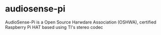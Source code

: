 # audiosense-pi
AudioSense-Pi is a Open Source Harwdare Association (OSHWA), certified Raspberry Pi HAT based using TI's stereo codec
